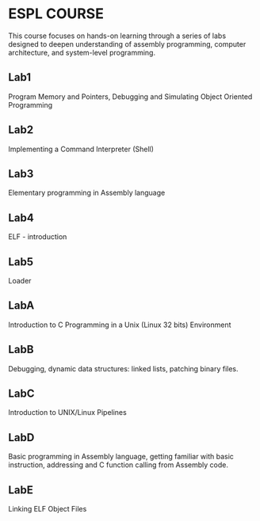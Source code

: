 # ESPL COURSE
This course focuses on hands-on learning through a series of labs designed to deepen understanding of 
assembly programming, computer architecture, and system-level programming.

## Lab1

Program Memory and Pointers, Debugging and Simulating Object Oriented Programming

## Lab2 

Implementing a Command Interpreter (Shell)

## Lab3 

Elementary programming in Assembly language

## Lab4

ELF - introduction

## Lab5 

Loader

## LabA 

Introduction to C Programming in a Unix (Linux 32 bits) Environment

## LabB 

Debugging, dynamic data structures: linked lists, patching binary files.

## LabC 

Introduction to UNIX/Linux Pipelines

## LabD

Basic programming in Assembly language, getting familiar with basic instruction, addressing and C function calling from Assembly code.

## LabE 

Linking ELF Object Files

